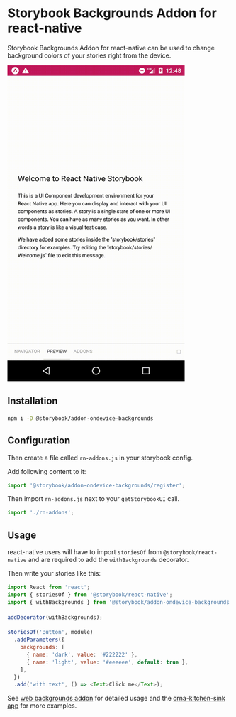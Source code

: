 # Storybook Backgrounds Addon for react-native

Storybook Backgrounds Addon for react-native can be used to change background colors of your stories right from the device.

<img src="docs/demo.gif" alt="Storybook Backgrounds Addon Demo" width="400" />

## Installation

```sh
npm i -D @storybook/addon-ondevice-backgrounds
```

## Configuration

Then create a file called `rn-addons.js` in your storybook config.

Add following content to it:

```js
import '@storybook/addon-ondevice-backgrounds/register';
```

Then import `rn-addons.js` next to your `getStorybookUI` call.
```js
import './rn-addons';
```

## Usage

react-native users will have to import `storiesOf` from `@storybook/react-native` and are required to add the `withBackgrounds` decorator.

Then write your stories like this:

```js
import React from 'react';
import { storiesOf } from '@storybook/react-native';
import { withBackgrounds } from '@storybook/addon-ondevice-backgrounds';

addDecorator(withBackgrounds);

storiesOf('Button', module)
  .addParameters({
    backgrounds: [
      { name: 'dark', value: '#222222' },
      { name: 'light', value: '#eeeeee', default: true },
    ],
  })
  .add('with text', () => <Text>Click me</Text>);
```

See [web backgrounds addon](../backgrounds#usage) for detailed usage and the [crna-kitchen-sink app](../../examples-native/crna-kitchen-sink) for more examples.
